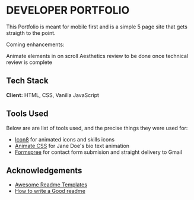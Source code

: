 # DEVELOPER PORTFOLIO

This Portfolio is meant for mobile first and is a simple 5 page site that gets straigth to the point.

Coming enhancements:

Animate elements in on scroll
Aesthetics review to be done once technical review is complete



## Tech Stack

**Client:** HTML, CSS, Vanilla JavaScript

## Tools Used

Below are are list of tools used, and the precise things they were used for:

- [Icon8](https://icons8.com/) for animated icons and skills icons
- [Animate CSS](https://animate.style/) for Jane Doe's bio text animation
- [Formspree](https://formspree.io/) for contact form submision and straight delivery to Gmail

## Acknowledgements

- [Awesome Readme Templates](https://awesomeopensource.com/project/elangosundar/awesome-README-templates)
- [How to write a Good readme](https://bulldogjob.com/news/449-how-to-write-a-good-readme-for-your-github-project)
